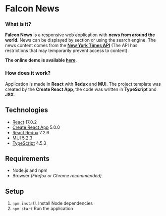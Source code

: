 # Falcon News

### What is it?

**Falcon News** is a responsive web application with **news from around the world**. News can be displayed by section or using the search engine. The news content comes from the [**New York Times API**](https://developer.nytimes.com/) (The API has restrictions that may temporarily prevent access to content).

**The online demo is available [here](https://mickrzyzak.github.io/falcon-news/).**

### How does it work?

Application is made in **React** with **Redux** and **MUI**. The project template was created by the **Create React App**, the code was written in **TypeScript** and **JSX**.

## Technologies
- [React](https://github.com/facebook/react) 17.0.2
- [Create React App](https://github.com/facebook/create-react-app) 5.0.0
- [React Redux](https://github.com/reduxjs/react-redux) 7.2.6
- [MUI](https://github.com/mui-org/material-ui) 5.2.3
- [TypeScript](https://github.com/microsoft/TypeScript) 4.5.3

## Requirements
- Node.js and npm
- Browser *(Firefox or Chrome recommended)*

## Setup
1. `npm install` Install Node dependencies
2. `npm start` Run the application
